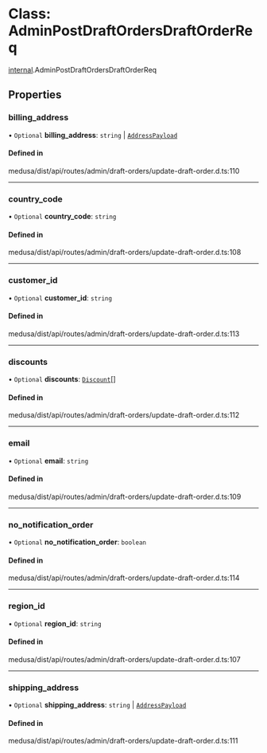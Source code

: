 # Class: AdminPostDraftOrdersDraftOrderReq

[internal](../modules/internal-8.md).AdminPostDraftOrdersDraftOrderReq

## Properties

### billing\_address

• `Optional` **billing\_address**: `string` \| [`AddressPayload`](internal.AddressPayload.md)

#### Defined in

medusa/dist/api/routes/admin/draft-orders/update-draft-order.d.ts:110

___

### country\_code

• `Optional` **country\_code**: `string`

#### Defined in

medusa/dist/api/routes/admin/draft-orders/update-draft-order.d.ts:108

___

### customer\_id

• `Optional` **customer\_id**: `string`

#### Defined in

medusa/dist/api/routes/admin/draft-orders/update-draft-order.d.ts:113

___

### discounts

• `Optional` **discounts**: [`Discount`](internal-8.Discount-1.md)[]

#### Defined in

medusa/dist/api/routes/admin/draft-orders/update-draft-order.d.ts:112

___

### email

• `Optional` **email**: `string`

#### Defined in

medusa/dist/api/routes/admin/draft-orders/update-draft-order.d.ts:109

___

### no\_notification\_order

• `Optional` **no\_notification\_order**: `boolean`

#### Defined in

medusa/dist/api/routes/admin/draft-orders/update-draft-order.d.ts:114

___

### region\_id

• `Optional` **region\_id**: `string`

#### Defined in

medusa/dist/api/routes/admin/draft-orders/update-draft-order.d.ts:107

___

### shipping\_address

• `Optional` **shipping\_address**: `string` \| [`AddressPayload`](internal.AddressPayload.md)

#### Defined in

medusa/dist/api/routes/admin/draft-orders/update-draft-order.d.ts:111
